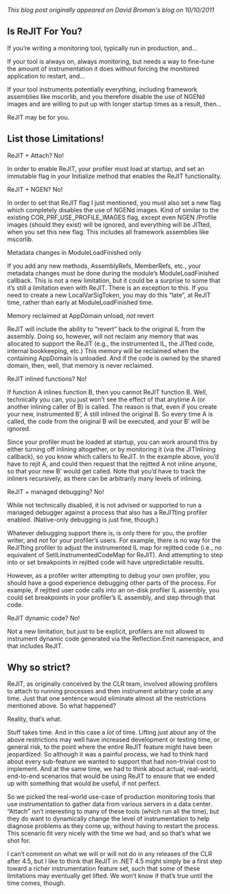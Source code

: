 *This blog post originally appeared on David Broman's blog on 10/10/2011*

## Is ReJIT For You?

If you’re writing a monitoring tool, typically run in production, and…

If your tool is always on, always monitoring, but needs a way to fine-tune the amount of instrumentation it does without forcing the monitored application to restart, and…

If your tool instruments potentially everything, including framework assemblies like mscorlib, and you therefore disable the use of NGENd images and are willing to put up with longer startup times as a result, then…

ReJIT may be for you.

## List those Limitations!

ReJIT + Attach? No!

In order to enable ReJIT, your profiler must load at startup, and set an immutable flag in your Initialize method that enables the ReJIT functionality.

ReJIT + NGEN? No!

In order to set that ReJIT flag I just mentioned, you must also set a new flag which completely disables the use of NGENd images.  Kind of similar to the existing COR\_PRF\_USE\_PROFILE\_IMAGES flag, except even NGEN /Profile images (should they exist) will be ignored, and everything will be JITted, when you set this new flag.  This includes all framework assemblies like mscorlib.

Metadata changes in ModuleLoadFinished only

If you add any new methods, AssemblyRefs, MemberRefs, etc., your metadata changes must be done during the module’s ModuleLoadFinished callback.  This is not a new limitation, but it could be a surprise to some that it’s still a limitation even with ReJIT.  There is an exception to this.  If you need to create a new LocalVarSigToken, you may do this “late”, at ReJIT time, rather than early at ModuleLoadFinished time.

Memory reclaimed at AppDomain unload, _not_ revert

ReJIT will include the ability to “revert” back to the original IL from the assembly.  Doing so, however, will not reclaim any memory that was allocated to support the ReJIT (e.g., the instrumented IL, the JITted code, internal bookkeeping, etc.)  This memory will be reclaimed when the containing AppDomain is unloaded.  And if the code is owned by the shared domain, then, well, that memory is never reclaimed.

ReJIT inlined functions?  No!

If function A inlines function B, then you cannot ReJIT function B.  Well, technically you can, you just won’t see the effect of that anytime A (or another inlining caller of B) is called.  The reason is that, even if you create your new, instrumented B’, A still inlined the original B.  So every time A is called, the code from the original B will be executed, and your B’ will be ignored.

Since your profiler must be loaded at startup, you can work around this by either turning off inlining altogether, or by monitoring it (via the JITInlining callback), so you know which callers to ReJIT.  In the example above, you’d have to rejit A, and could then request that the rejitted A not inline anyone, so that your new B’ would get called.  Note that you’d have to track the inliners recursively, as there can be arbitrarily many levels of inlining.

ReJIT + managed debugging? No!

While not technically disabled, it is not advised or supported to run a managed debugger against a process that also has a ReJITting profiler enabled.  (Native-only debugging is just fine, though.)

Whatever debugging support there is, is only there for you, the profiler writer, and _not_ for your profiler’s users.  For example, there is no way for the ReJITting profiler to adjust the instrumented IL map for rejitted code (i.e., no equivalent of SetILInstrumentedCodeMap for ReJIT).  And attempting to step into or set breakpoints in rejitted code will have unpredictable results.

However, as a profiler writer attempting to debug your own profiler, you should have a good experience debugging other parts of the process.  For example, if rejitted user code calls into an on-disk profiler IL assembly, you could set breakpoints in your profiler’s IL assembly, and step through that code.

ReJIT dynamic code?  No!

Not a new limitation, but just to be explicit, profilers are not allowed to instrument dynamic code generated via the Reflection.Emit namespace, and that includes ReJIT.

## Why so strict?

ReJIT, as originally conceived by the CLR team, involved allowing profilers to attach to running processes and then instrument arbitrary code at any time.  Just that one sentence would eliminate almost all the restrictions mentioned above.  So what happened?

Reality, that’s what.

Stuff takes time.  And in this case a _lot_ of time.  Lifting just about any of the above restrictions may well have increased development or testing time, or general risk, to the point where the entire ReJIT feature might have been jeopardized.  So although it was a painful process, we had to think hard about every sub-feature we wanted to support that had non-trivial cost to implement.  And at the same time, we had to think about actual, real-world, end-to-end scenarios that would be using ReJIT to ensure that we ended up with something that would be useful, if not perfect.

So we picked the real-world use-case of production monitoring tools that use instrumentation to gather data from various servers in a data center.  “Attach” isn’t interesting to many of these tools (which run all the time), but they do want to dynamically change the level of instrumentation to help diagnose problems as they come up, without having to restart the process.  This scenario fit very nicely with the time we had, and so that’s what we shot for.

I can’t comment on what we will or will not do in any releases of the CLR after 4.5, but I like to think that ReJIT in .NET 4.5 might simply be a first step toward a richer instrumentation feature set, such that some of these limitations may eventually get lifted.  We won’t know if that’s true until the time comes, though.

